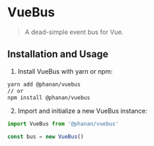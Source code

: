 # VueBus

> A dead-simple event bus for Vue.

## Installation and Usage

1. Install VueBus with yarn or npm:
  
  ```bash
  yarn add @phanan/vuebus
  // or
  npm install @phanan/vuebus
  ```

2. Import and initialize a new VueBus instance:
  
  ```js
  import VueBus from '@phanan/vuebus'

  const bus = new VueBus()
